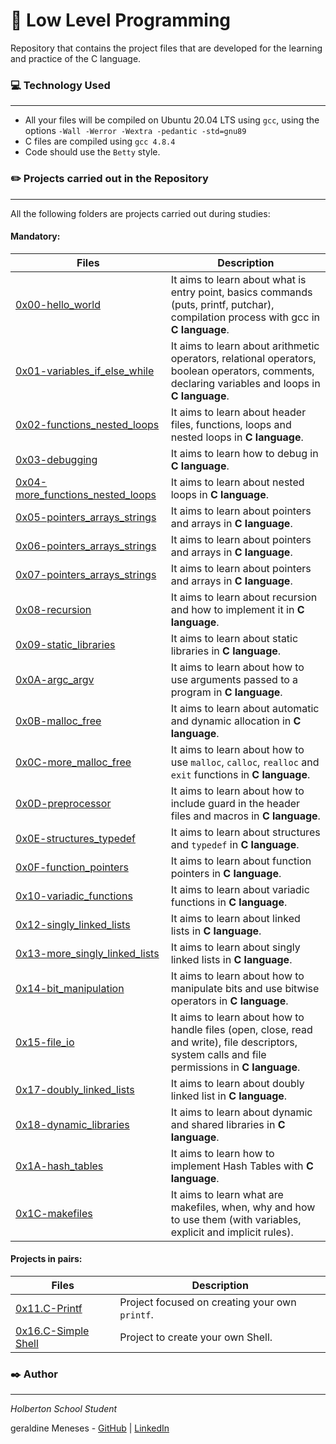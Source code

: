 # :rocket: Low Level Programming

Repository that contains the project files that are developed for the learning and practice of the C language.

### :computer: Technology Used
***
* All your files will be compiled on Ubuntu 20.04 LTS using `gcc`,  using the options `-Wall -Werror -Wextra -pedantic -std=gnu89`
* C files are compiled using `gcc 4.8.4`
* Code should use the `Betty` style. 

### :pencil2: Projects carried out in the Repository
***
All the following folders are projects carried out during studies:

#### Mandatory:
| Files | Description |
| --- | --- |
| [0x00-hello_world](https://github.com/nitaly31/holbertonschool-low_level_programming/tree/master/0x00-hello_world) | It aims to learn about what is entry point, basics commands (puts, printf, putchar), compilation process with gcc in **C language**. |
| [0x01-variables_if_else_while](https://github.com/nitaly31/holbertonschool-low_level_programming/tree/master/0x01-variables_if_else_while) | It aims to learn about arithmetic operators, relational operators, boolean operators, comments, declaring variables and loops in **C language**. |
| [0x02-functions_nested_loops](https://github.com/nitaly31/holbertonschool-low_level_programming/tree/master/0x02-functions_nested_loops) | It aims to learn about header files, functions, loops and nested loops in **C language**.|
| [0x03-debugging](https://github.com/nitaly31/holbertonschool-low_level_programming/tree/master/0x03-debugging) | It aims to learn how to debug in **C language**. |
| [0x04-more_functions_nested_loops](https://github.com/nitaly31/holbertonschool-low_level_programming/tree/master/0x04-more_functions_nested_loops) | It aims to learn about nested loops in **C language**. |
| [0x05-pointers_arrays_strings](https://github.com/nitaly31/holbertonschool-low_level_programming/tree/master/0x05-pointers_arrays_strings) | It aims to learn about pointers and arrays in **C language**. |
| [0x06-pointers_arrays_strings](https://github.com/nitaly31/holbertonschool-low_level_programming/tree/master/0x06-pointers_arrays_strings) | It aims to learn about pointers and arrays in **C language**. |
| [0x07-pointers_arrays_strings](https://github.com/nitaly31/holbertonschool-low_level_programming/tree/master/0x07-pointers_arrays_strings) | It aims to learn about pointers and arrays in **C language**.|
| [0x08-recursion](https://github.com/nitaly31/holbertonschool-low_level_programming/tree/master/0x08-recursion) | It aims to learn about recursion and how to implement it in **C language**. |
| [0x09-static_libraries](https://github.com/nitaly31/holbertonschool-low_level_programming/tree/master/0x09-static_libraries) | It aims to learn about static libraries in **C language**. |
| [0x0A-argc_argv](https://github.com/nitaly31/holbertonschool-low_level_programming/tree/master/0x0A-argc_argv) | It aims to learn about how to use arguments passed to a program in **C language**. |
| [0x0B-malloc_free](https://github.com/nitaly31/holbertonschool-low_level_programming/tree/master/0x0B-malloc_free) | It aims to learn about automatic and dynamic allocation in **C language**. |
| [0x0C-more_malloc_free](https://github.com/nitaly31/holbertonschool-low_level_programming/tree/master/0x0C-more_malloc_free) | It aims to learn about how to use `malloc`, `calloc`, `realloc` and `exit` functions in **C language**.|
| [0x0D-preprocessor](https://github.com/nitaly31/holbertonschool-low_level_programming/tree/master/0x0D-preprocessor) | It aims to learn about how to include guard in the header files and macros in **C language**. |
| [0x0E-structures_typedef](https://github.com/nitaly31/holbertonschool-low_level_programming/tree/master/0x0E-structures_typedef) | It aims to learn about structures and `typedef` in **C language**. |
| [0x0F-function_pointers](https://github.com/nitaly31/holbertonschool-low_level_programming/tree/master/0x0F-function_pointers) | It aims to learn about function pointers in **C language**.|
| [0x10-variadic_functions](https://github.com/nitaly31/holbertonschool-low_level_programming/tree/master/0x10-variadic_functions) | It aims to learn about variadic functions in **C language**. |
| [0x12-singly_linked_lists](https://github.com/nitaly31/holbertonschool-low_level_programming/tree/master/0x12-singly_linked_lists) | It aims to learn about linked lists in **C language**. |
| [0x13-more_singly_linked_lists](https://github.com/nitaly31/holbertonschool-low_level_programming/tree/master/0x13-more_singly_linked_lists) | It aims to learn about singly linked lists in **C language**. |
| [0x14-bit_manipulation](https://github.com/nitaly31/holbertonschool-low_level_programming/tree/master/0x14-bit_manipulation) | It aims to learn about how to manipulate bits and use bitwise operators in **C language**. |
| [0x15-file_io](https://github.com/nitaly31/holbertonschool-low_level_programming/tree/master/0x15-file_io) | It aims to learn about how to handle files (open, close, read and write), file descriptors, system calls and file permissions in **C language**. |
| [0x17-doubly_linked_lists](https://github.com/nitaly31/holbertonschool-low_level_programming/tree/master/0x17-doubly_linked_lists) | It aims to learn about doubly linked list in **C language**. |
| [0x18-dynamic_libraries](https://github.com/nitaly31/holbertonschool-low_level_programming/tree/master/0x18-dynamic_libraries) | It aims to learn about dynamic and shared libraries in **C language**. |
| [0x1A-hash_tables](https://github.com/nitaly31/holbertonschool-low_level_programming/tree/master/0x1A-hash_tables) | It aims to learn how to implement Hash Tables with **C language**. |
| [0x1C-makefiles](https://github.com/nitaly31/holbertonschool-low_level_programming/tree/master/0x1C-makefiles) | It aims to learn what are makefiles, when, why and how to use them (with variables, explicit and implicit rules). |


#### Projects in pairs:
| Files | Description |
| --- | --- |
| [0x11.C-Printf](https://github.com/yuriquezada/printf) | Project focused on creating your own `printf`. |
| [0x16.C-Simple Shell](https://github.com/CarolinaDCode/simple_shell) | Project to create your own Shell. |

### :black_nib: Author
***
*Holberton School Student*

geraldine Meneses - [GitHub](https://github.com/nitaly31) | [LinkedIn](https://www.linkedin.com/in/geraldine-meneses/)
